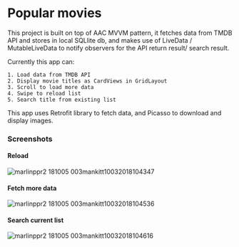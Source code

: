 # Popular movies

This project is built on top of AAC MVVM pattern, it fetches data from TMDB API and stores in local SQLlite db, and makes use of LiveData / MutableLiveData to notify observers for the API return result/ search result.

Currently this app can:
```
1. Load data from TMDB API
2. Display movie titles as CardViews in GridLayout
3. Scroll to load more data
4. Swipe to reload list
5. Search title from existing list
```

This app uses Retrofit library to fetch data, and Picasso to download and display images.

### Screenshots

#### Reload
![marlinppr2 181005 003mankitt10032018104347](https://user-images.githubusercontent.com/654012/46387850-7feb0600-c6fb-11e8-87ef-09e835fe18c5.gif)

#### Fetch more data
![marlinppr2 181005 003mankitt10032018104536](https://user-images.githubusercontent.com/654012/46387851-80839c80-c6fb-11e8-87e8-9120b728090a.gif)

#### Search current list
![marlinppr2 181005 003mankitt10032018104616](https://user-images.githubusercontent.com/654012/46387852-80839c80-c6fb-11e8-86b9-6a9095ccb65c.gif)
